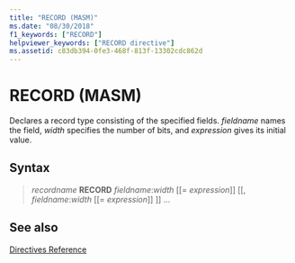 ```yaml
---
title: "RECORD (MASM)"
ms.date: "08/30/2018"
f1_keywords: ["RECORD"]
helpviewer_keywords: ["RECORD directive"]
ms.assetid: c83db394-0fe3-468f-813f-13302cdc862d
---
```

# RECORD (MASM)

Declares a record type consisting of the specified fields. *fieldname* names the field, *width* specifies the number of bits, and *expression* gives its initial value.

## Syntax

> *recordname* **RECORD** *fieldname*:*width* [[= *expression*]] [[, *fieldname*:*width* [[= *expression*]] ]] ...

## See also

[Directives Reference](../../assembler/masm/directives-reference.md)<br/>